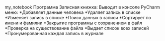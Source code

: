 my_notebook
Программа Записная книжка:
Выводит в консоле PyCharm меню:
*Добавляет данные человека
*Удаляет запись в списке
*Изменяет запись в списке
*Поиск данных в записи
*Сортирует по имени и фамилии
*Закрытие программы с сохранением в файл
*Проверка на существование файла
*Выдает список всех записей
*Пронумерованная каждая запись в журнале